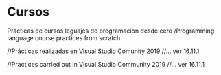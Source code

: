 # Cursos
Prácticas de cursos leguajes de programacion desde cero /Programming language course practices from scratch

//Prácticas realizadas en Visual Studio Comunity 2019
//... ver 16.11.1

//Practices carried out in Visual Studio Community 2019
//... ver 16.11.1
